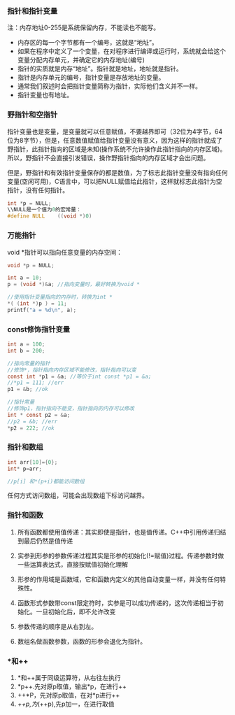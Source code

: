 ### 指针和指针变量

注：内存地址0-255是系统保留内存，不能读也不能写。

- 内存区的每一个字节都有一个编号，这就是“地址”。
- 如果在程序中定义了一个变量，在对程序进行编译或运行时，系统就会给这个变量分配内存单元，并确定它的内存地址(编号)
- 指针的实质就是内存“地址”。指针就是地址，地址就是指针。
- 指针是内存单元的编号，指针变量是存放地址的变量。
- 通常我们叙述时会把指针变量简称为指针，实际他们含义并不一样。
- 指针变量也有地址。

### 野指针和空指针
指针变量也是变量，是变量就可以任意赋值，不要越界即可（32位为4字节，64位为8字节），但是，任意数值赋值给指针变量没有意义，因为这样的指针就成了野指针，此指针指向的区域是未知(操作系统不允许操作此指针指向的内存区域)。所以，野指针不会直接引发错误，操作野指针指向的内存区域才会出问题。

但是，野指针和有效指针变量保存的都是数值，为了标志此指针变量没有指向任何变量(空闲可用)，C语言中，可以把NULL赋值给此指针，这样就标志此指针为空指针，没有任何指针。
```c
int *p = NULL;
\\NULL是一个值为0的宏常量：
#define NULL    ((void *)0)
```
### 万能指针
void *指针可以指向任意变量的内存空间：
```c
void *p = NULL;

int a = 10;
p = (void *)&a; //指向变量时，最好转换为void *

//使用指针变量指向的内存时，转换为int *
*( (int *)p ) = 11;
printf("a = %d\n", a);

```

### const修饰指针变量
```c
int a = 100;
int b = 200;

//指向常量的指针
//修饰*，指针指向内存区域不能修改，指针指向可以变
const int *p1 = &a; //等价于int const *p1 = &a;
//*p1 = 111; //err
p1 = &b; //ok

//指针常量
//修饰p1，指针指向不能变，指针指向的内存可以修改
int * const p2 = &a;
//p2 = &b; //err
*p2 = 222; //ok

```
### 指针和数组

```c
int arr[10]={0};
int* p=arr;

//p[i] 和*(p+i)都能访问数组
```
任何方式访问数组，可能会出现数组下标访问越界。

### 指针和函数
1. 所有函数都使用值传递：其实即使是指针，也是值传递。C++中引用传递归结到最后仍然是值传递

2. 实参到形参的参数传递过程其实是形参的初始化(!=赋值)过程。传递参数时做一些运算表达式，直接按赋值初始化理解

3. 形参的作用域是函数域，它和函数内定义的其他自动变量一样，并没有任何特殊性。

4. 函数形式参数带const限定符时，实参是可以成功传递的，这次传递相当于初始化。一旦初始化后，即不允许改变

5. 参数传递的顺序是从右到左。

6. 数组名做函数参数，函数的形参会退化为指针。

### *和++
1. *和++属于同级运算符，从右往左执行
2. *p++.先对原p取值，输出\*p，在进行++
3. ++*P，先对原p取值，在对\*p进行++
4. *++p,为*(++p),先p加一，在进行取值

